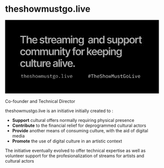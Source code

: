 # theshowmustgo.live
![](theshow_banner.png)

Co-founder and Technical Director

theshowmustgo.live is an initiative initially created to :

-   **Support** cultural offers normally requiring physical presence
-   **Contribute** to the financial relief for deprogrammed cultural actors
-   **Provide** another means of consuming culture, with the aid of digital media
-   **Promote** the use of digital culture in an artistic context

The initiative eventually evolved to offer technical expertise as well as volunteer support for the profesionalization of streams for artists and cultural actors
